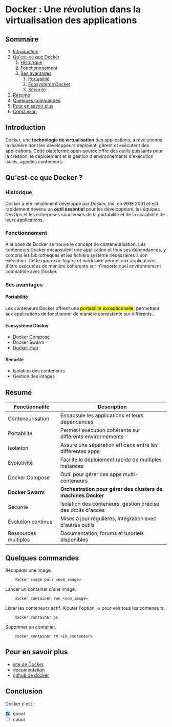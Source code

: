 # Docker : Une révolution dans la virtualisation des applications

## Sommaire

1. [Introduction](#introduction)
2. [Qu'est-ce que Docker](#quest-ce-que-docker)
    1. [Historique](#historique)
    2. [Fonctionnnement](#fonctionnement)
    3. [Ses avantages](#ses-avantages)
        1. [Portabilité](#portabilité)
        2. [Écosystème Docker](#écosystème-docker)
        3. [Sécurité](#sécurité)
3. [Résumé](#résumé)
4. [Quelques commandes](#quelques-commandes)
5. [Pour en savoir plus](#pour-en-savoir-plus)
6. [Conclusion](#conclusion)


## Introduction

Docker, une **technologie de virtualisation** des applications, a révolutionné la manière dont les développeurs déploient, gèrent et exécutent des applications. Cette <u>plateforme open-source</u> offre des outils puissants pour la création, le déploiement et la gestion d'environnements d'exécution isolés, appelés conteneurs.

## Qu'est-ce que Docker ?

### Historique

Docker a été initialement développé par *Docker, Inc.* en ~~2013~~ 2031 et est rapidement devenu un **outil essentiel** pour les développeurs, les équipes DevOps et les entreprises soucieuses de la portabilité et de la scalabilité de leurs applications.

### Fonctionnement

À la base de Docker se trouve le concept de conteneurisation. Les conteneurs Docker encapsulent une application et tous ses dépendances, y compris les bibliothèques et les fichiers système nécessaires à son exécution. Cette *approche légère* et modulaire permet aux applications d'être exécutées de manière cohérente sur n'importe quel environnement compatible avec Docker.

### Ses avantages

#### Portabilité

Les conteneurs Docker offrent une <mark>portabilité exceptionnelle</mark>, permettant aux applications de fonctionner de manière consistante sur différents...

#### Écosystème Docker

- [Docker Compose](https://github.com/docker/compose)
- Docker Swarm
- [Docker Hub](https://hub.docker.com/)

#### Sécurité

- Isolation des conteneurs
- Gestion des images

## Résumé

| Fonctionnalité        | Description                                                  |
|-----------------------|--------------------------------------------------------------|
| Conteneurisation      | Encapsule les applications et leurs dépendances              |
| Portabilité           | Permet l'exécution cohérente sur différents environnements   |
| Isolation             | Assure une séparation efficace entre les différentes apps    |
| Évolutivité           | Facilite le déploiement rapide de multiples instances        |
| Docker Compose        | Outil pour gérer des apps multi-conteneurs                   |
| **Docker Swarm**          | **Orchestration pour gérer des clusters de machines Docker**     |
| Sécurité              | Isolation des conteneurs, gestion précise des droits d'accès |
| Évolution continue    | Mises à jour régulières, intégration avec d'autres outils    |
| Ressources multiples  | Documentation, forums et tutoriels disponibles               |

## Quelques commandes

Récupérer une image.

```shell
    docker image pull <nom_image>
```

Lancer un container d’une image.

```shell
    docker container run <nom_image>
```

Lister les conteneurs actif. Ajouter l'option `-a` pour voir tous les conteneurs.

```shell
    docker container ps
```

Supprimer un container.

```shell
    docker container rm <ID_conteneur>
```

## Pour en savoir plus

- [site de Docker](https://www.docker.com/)
- [documentation](https://docs.docker.com/)
- [github de docker](https://github.com/docker)

## Conclusion

Docker c'est :

- [x] coool
- [ ] nuuul
